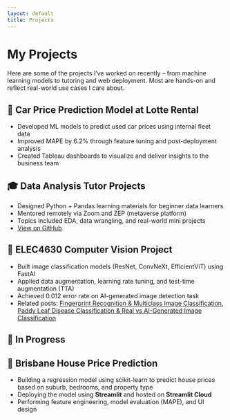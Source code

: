 ```yaml
---
layout: default
title: Projects
---
```


<div class="post">
  <h1 class="pageTitle">My Projects</h1>
  <p class="intro">Here are some of the projects I’ve worked on recently – from machine learning models to tutoring and web deployment. Most are hands-on and reflect real-world use cases I care about.</p>

  <h2>🚗 Car Price Prediction Model at Lotte Rental</h2>
  <ul>
    <li>Developed ML models to predict used car prices using internal fleet data</li>
    <li>Improved MAPE by 6.2% through feature tuning and post-deployment analysis</li>
    <li>Created Tableau dashboards to visualize and deliver insights to the business team</li>
  </ul>

  <h2>🎓 Data Analysis Tutor Projects</h2>
  <ul>
    <li>Designed Python + Pandas learning materials for beginner data learners</li>
    <li>Mentored remotely via Zoom and ZEP (metaverse platform)</li>
    <li>Topics included EDA, data wrangling, and real-world mini projects</li>
    <li><a href="https://github.com/jiyeonbeackuq/data-tutoring-sparta5" target="_blank">View on GitHub</a></li>
  </ul>

  <h2>👀 ELEC4630 Computer Vision Project</h2>
  <ul>
    <li>Built image classification models (ResNet, ConvNeXt, EfficientViT) using FastAI</li>
    <li>Applied data augmentation, learning rate tuning, and test-time augmentation (TTA)</li>
    <li>Achieved 0.012 error rate on AI-generated image detection task</li>
    <li>
      Related posts:
      <a href="{{ site.baseurl }}/blog/2025-04-17-Assingment2">Fingerprint Recognition & Multiclass Image Classification</a>,
      <a href="{{ site.baseurl }}/blog/2025-07-04-elec4630_final_blogpost">Paddy Leaf Disease Classification & Real vs AI-Generated Image Classification</a>
    </li>
  </ul>

  <h2>🧠 In Progress</h2>

   <h2>🏡 Brisbane House Price Prediction</h2>
  <ul>
    <li>Building a regression model using scikit-learn to predict house prices based on suburb, bedrooms, and property type</li>
    <li>Deploying the model using <strong>Streamlit</strong> and hosted on <strong>Streamlit Cloud</strong></li>
    <li>Performing feature engineering, model evaluation (MAPE), and UI design</li>
    <!-- <li><a href="https://github.com/your-repo/brisbane-house-price-app" target="_blank">View on GitHub</a></li> -->
  </ul> 

  <!-- <ul>
    <li>ML Agent with <strong>Langchain + OpenAI API</strong></li>
    <li>Django app to visualize academic paper relationships using NLP</li>
    <li>Portfolio blog improvement with custom post layouts & tags</li>
  </ul> -->
</div>
